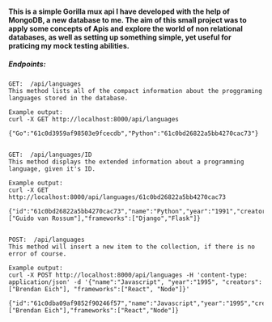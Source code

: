 #### This is a simple Gorilla mux api I have developed with the help of MongoDB, a new database to me. The aim of this small project was to apply some concepts of Apis and explore the world of non relational databases, as well as setting up something simple, yet useful for praticing my mock testing abilities.

##### Endpoints:

    GET:  /api/languages
    This method lists all of the compact information about the proggraming languages stored in the database.

    Example output:
    curl -X GET http://localhost:8000/api/languages

    {"Go":"61c0d3959af98503e9fcecdb","Python":"61c0bd26822a5bb4270cac73"}


    GET:  /api/languages/ID
    This method displays the extended information about a programming language, given it's ID.

    Example output:
    curl -X GET http://localhost:8000/api/languages/61c0bd26822a5bb4270cac73

    {"id":"61c0bd26822a5bb4270cac73","name":"Python","year":"1991","creators":["Guido van Rossum"],"frameworks":["Django","Flask"]}


    POST:  /api/languages
    This method will insert a new item to the collection, if there is no error of course.

    Example output:
    curl -X POST http://localhost:8000/api/languages -H 'content-type: application/json' -d '{"name":"Javascript", "year":"1995", "creators":["Brendan Eich"], "frameworks":["React", "Node"]}'

    {"id":"61c0dba09af9852f90246f57","name":"Javascript","year":"1995","creators":["Brendan Eich"],"frameworks":["React","Node"]}
